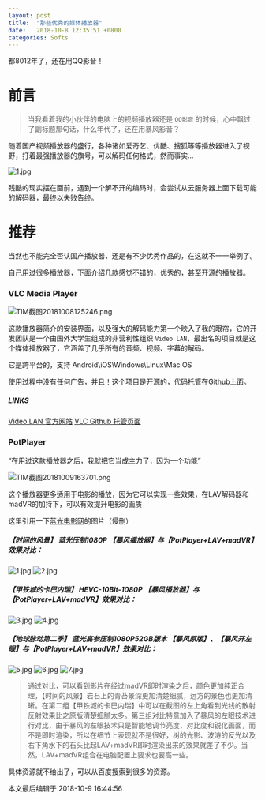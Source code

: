 ```yaml
---
layout: post
title:  "那些优秀的媒体播放器"
date:   2018-10-8 12:35:51 +0800
categories: Softs
---
```

都8012年了，还在用QQ影音！

# 前言

> 当我看着我的小伙伴的电脑上的视频播放器还是 `QQ影音` 的时候，心中飘过了副标题那句话，什么年代了，还在用暴风影音？

随着国产视频播放器的盛行，各种诸如爱奇艺、优酷、搜狐等等播放器进入了视野，打着最强播放器的旗号，可以解码任何格式，然而事实...

![1.jpg](https://timgsa.baidu.com/timg?image&quality=80&size=b9999_10000&sec=1538983818275&di=4ba44b2135faba439be3d5c352c2216a&imgtype=0&src=http%3A%2F%2Fg.hiphotos.baidu.com%2Fzhidao%2Fwh%253D450%252C600%2Fsign%3D0f6f9949227f9e2f7060150c2a00c512%2Fd788d43f8794a4c2d3facc840bf41bd5ac6e3947.jpg '解码失败...')

残酷的现实摆在面前，遇到一个解不开的编码时，会尝试从云服务器上面下载可能的解码器，最终以失败告终。

# 推荐

当然也不能完全否认国产播放器，还是有不少优秀作品的，在这就不一一举例了。

自己用过很多播放器，下面介绍几款感觉不错的，优秀的，甚至开源的播放器。

### VLC Media Player

![TIM截图20181008125246.png](https://i.loli.net/2018/10/08/5bbae2e61833f.png 'Video LAN 的官方页面')

这款播放器简介的安装界面，以及强大的解码能力第一个映入了我的眼帘，它的开发团队是一个由国外大学生组成的非营利性组织 `Video LAN`，最出名的项目就是这个媒体播放器了，它涵盖了几乎所有的音频、视频、字幕的解码。

它是跨平台的，支持 Android\iOS\Windows\Linux\Mac OS

使用过程中没有任何广告，并且！这个项目是开源的，代码托管在Github上面。

##### LINKS

[Video LAN 官方网站](https://www.videolan.org/)
[VLC Github 托管页面](https://github.com/videolan/vlc)


### PotPlayer

“在用过这款播放器之后，我就把它当成主力了，因为一个功能”

![TIM截图20181009163701.png](https://i.loli.net/2018/10/09/5bbc68b3ef8c8.png 'PotPlayer')

这个播放器更多适用于电影的播放，因为它可以实现一些效果，在LAV解码器和madVR的加持下，可以有效提升电影的画质

这里引用一下[蓝光电影网](http://www.languangdy.com/share/945.html)的图片（侵删）

##### 【时间的风景】 蓝光压制1080P 【暴风播放器】与【PotPlayer+LAV+madVR】效果对比：
![1.jpg](http://ww1.sinaimg.cn/large/006mrcHsgw1f5aqx9uz0rj31hc0u044f.jpg)
![2.jpg](http://ww1.sinaimg.cn/large/006mrcHsgw1f5aqxauluzj31hc0u0k7p.jpg)
##### 【甲铁城的卡巴内瑞】 HEVC-10Bit-1080P 【暴风播放器】与【PotPlayer+LAV+madVR】效果对比：
![3.jpg](http://ww2.sinaimg.cn/large/006mrcHsgw1f5aqxbird1j31hc0u042v.jpg)
![4.jpg](http://ww4.sinaimg.cn/large/006mrcHsgw1f5aqx8y310j31hc0u0tjq.jpg)
##### 【地球脉动第二季】 蓝光高参压制1080P52GB版本 【暴风原版】、【暴风开左眼】与【PotPlayer+LAV+madVR】效果对比：
![5.jpg](http://wx4.sinaimg.cn/large/006mrcHsgy1fdkbq4wd0kj31hc0u0dnn.jpg)
![6.jpg](http://wx4.sinaimg.cn/large/006mrcHsgy1fdkbq7fhm3j31hc0u0482.jpg)
![7.jpg](http://wx3.sinaimg.cn/large/006mrcHsgy1fdkbq2jrauj31hc0u01cl.jpg)
 
>通过对比，可以看到影片在经过madVR即时渲染之后，颜色更加纯正合理，【时间的风景】岩石上的青苔景深更加清楚细腻，远方的景色也更加清晰。在第二组【甲铁城的卡巴内瑞】中可以在截图的左上角看到光线的散射反射效果比之原版清楚细腻太多。第三组对比特意加入了暴风的左眼技术进行对比，由于暴风的左眼技术只是智能地调节亮度、对比度和锐化画面，而不是即时渲染，所以在细节上表现就不是很好，树的光影、波涛的反光以及右下角水下的石头比起LAV+madVR即时渲染出来的效果就差了不少。当然，LAV+madVR组合在电脑配置上要求也要高一些。

具体资源就不给出了，可以从百度搜索到很多的资源。

本文最后编辑于 2018-10-9 16:44:56